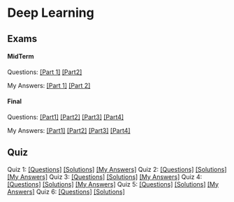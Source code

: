 # Deep Learning 

## Exams

#### MidTerm
Questions: [[Part 1]](MidTerm/ExamPart1.pdf) [[Part2]](MidTerm/ExamPart2.pdf) 

My Answers: [[Part 1]](MidTerm/my_ExamPart1.pdf) [[Part 2]](MidTerm/my_ExamPart2.pdf)

#### Final
Questions: [[Part1]](Final/Part1.pdf) [[Part2]](Final/Part2.pdf) [[Part3]](Final/Part3.pdf) [[Part4]](Final/Part4.pdf)

My Answers: [[Part1]](Final/my_part1.pdf) [[Part2]](Final/my_part2.pdf) [[Part3]](Final/my_part3.pdf) [[Part4]](Final/my_part4.pdf)
 
## Quiz
Quiz 1: [[Questions]](Quiz/q1.pdf) [[Solutions]](Quiz/a1.pdf) [[My Answers]](Quiz/my1.pdf)
Quiz 2: [[Questions]](Quiz/q2.pdf) [[Solutions]](Quiz/a2.pdf) [[My Answers]](Quiz/my2.pdf)
Quiz 3: [[Questions]](Quiz/q3.pdf) [[Solutions]](Quiz/a3.pdf) [[My Answers]](Quiz/my3.pdf)
Quiz 4: [[Questions]](Quiz/q4.pdf) [[Solutions]](Quiz/a4.pdf) [[My Answers]](Quiz/my4.pdf)
Quiz 5: [[Questions]](Quiz/q5.pdf) [[Solutions]](Quiz/a5.pdf) [[My Answers]](Quiz/my5.pdf)
Quiz 6: [[Questions]](Quiz/q6.pdf) [[Solutions]](Quiz/a6.pdf)
